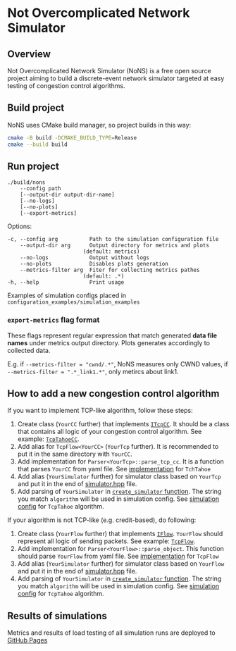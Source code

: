 # Not Overcomplicated Network Simulator

## Overview
Not Overcomplicated Network Simulator (NoNS) is a free open source project aiming to build a discrete-event network simulator targeted at easy testing of congestion control algorithms.

## Build project
NoNS uses CMake build manager, so project builds in this way:

```bash
cmake -B build -DCMAKE_BUILD_TYPE=Release
cmake --build build
```

## Run project

```
./build/nons
    --config path
    [--output-dir output-dir-name]
    [--no-logs]
    [--no-plots]
    [--export-metrics]
```

Options:

```
-c, --config arg          Path to the simulation configuration file
    --output-dir arg      Output directory for metrics and plots
                        (default: metrics)
    --no-logs             Output without logs
    --no-plots            Disables plots generation
    --metrics-filter arg  Fiter for collecting metrics pathes
                        (default: .*)
-h, --help                Print usage
```

Examples of simulation configs placed in `configuration_examples/simulation_examples`

### `export-metrics` flag format

These flags represent regular expression that match generated **data file names** under metrics output directory. Plots generates accordingly to collected data.

E.g. if `--metrics-filter = "cwnd/.*"`, NoNS measures only CWND values, if `--metrics-filter = ".*_link1.*"`, only metircs about link1.

## How to add a new congestion control algorithm

If you want to implement TCP-like algorithm, follow these steps:

1. Create class (`YourCC` further) that implements [`ITcpCC`](source/flow/tcp/i_tcp_cc.hpp). It should be a class that contains all logic of your congestion control algorithm. See example: [`TcpTahoeCC`](source/flow/tcp/tahoe/tcp_tahoe_cc.cpp).
2. Add alias for `TcpFlow<YourCC>` (`YourTcp` further). It is recommended to put it in the same directory with `YourCC`.
3. Add implementation for `Parser<YourTcp>::parse_tcp_cc`. It is a function that parses `YourCC` from yaml file. See [implementation](source/parser/identifiable_parser/flow/parse_tcp_tahoe_cc.cpp) for `TchTahoe`
4. Add alias (`YourSimulator` further) for simulator class based on `YourTcp` and put it in the end of [simulator.hpp](source/simulator.hpp) file.
5. Add parsing of `YourSimulator` in [`create_simulator` function](source/simulator.cpp). The string you match `algorithm` will be used in simulation config. See [simulation config](configuration_examples/simulation_examples/tcp_simulation.yml) for `TcpTahoe` algorithm. 

If your algorithm is not TCP-like (e.g. credit-based), do following:
1. Create class (`YourFlow` further) that implements [`IFlow`](source/flow/i_flow.hpp). `YourFlow` should represent all logic of sending packets. See example: [`TcpFlow`](source/flow/tcp/tcp_flow.hpp).
3. Add implementation for `Parser<YourFlow>::parse_object`. This function should parse `YourFlow` from yaml file. See [implementation](source/parser/identifiable_parser/flow/parse_tcp_flow.hpp) for `TcpFlow`
4. Add alias (`YourSimulator` further) for simulator class based on `YourFlow` and put it in the end of [simulator.hpp](source/simulator.hpp) file.
5. Add parsing of `YourSimulator` in [`create_simulator` function](source/simulator.cpp). The string you match `algorithm` will be used in simulation config. See [simulation config](configuration_examples/simulation_examples/tcp_simulation.yml) for `TcpTahoe` algorithm. 

## Results of simulations

Metrics and results of load testing of all simulation runs are deployed to [GitHub Pages](https://cloud-storage-team.github.io/algnet)
